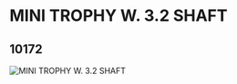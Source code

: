 # MINI TROPHY W. 3.2 SHAFT
## 10172
![MINI TROPHY W. 3.2 SHAFT](https://lc-www-live-s.legocdn.com/media/bricks/5/2/6006759.jpg)